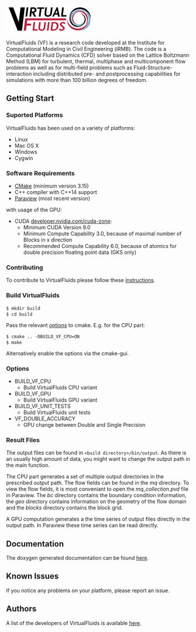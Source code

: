 ![VirtualFluids](docs/img/VF_logo.png)

VirtualFluids (VF) is a research code developed at the Institute for Computational Modeling in Civil Engineering (iRMB). The code is a Computational Fluid Dynamics (CFD) solver based on the Lattice Boltzmann Method (LBM) for turbulent, thermal, multiphase and multicomponent flow problems as well as for multi-field problems such as Fluid-Structure-interaction including distributed pre- and postprocessing capabilities for simulations with more than 100 billion degrees of freedom.

## Getting Start
### Suported Platforms
VirtualFluids has been used on a variety of platforms:
 - Linux
 - Mac OS X
 - Windows
 - Cygwin
### Software Requirements
 
 - [CMake](https://cmake.org/) (minimum version 3.15)
 - C++ compiler with C++14 support
 - [Paraview](https://www.paraview.org/) (most recent version)

with usage of the GPU:  
 - CUDA [developer.nvidia.com/cuda-zone](https://developer.nvidia.com/cuda-zone):
    * Minimum CUDA Version 9.0
    * Minimum Compute Capability 3.0, because of maximal number of Blocks in x direction
    * Recommended Compute Capability 6.0, because of atomics for double precision floating point data (GKS only)
    

### Contributing
To contribute to VirtualFluids please follow these [instructions](CONTRIBUTING.md).

### Build VirtualFluids
```shell
$ mkdir build
$ cd build
```
Pass the relevant [options](#options) to cmake.
E.g. for the CPU part:
```shell
$ cmake .. -DBUILD_VF_CPU=ON
$ make
```
Alternatively enable the options via the cmake-gui.

### <a id="options"></a> Options
- BUILD_VF_CPU
  - Build VirtualFluids CPU variant
- BUILD_VF_GPU 
  - Build VirtualFluids GPU variant
- BUILD_VF_UNIT_TESTS
  -  Build VirtualFluids unit tests
- VF_DOUBLE_ACCURACY 
    - GPU change between Double and Single Precision

### Result Files
The output files can be found in `<build directory>/bin/output`. As there is an usually high amount of data, you might want to change the output path in the main function.

The CPU part generates a set of multiple output directories in the prescribed output path. The flow fields can be found in the _mq_ directory. To view the flow fields, it is most conveniant to open the _mq_collection.pvd_ file in Paraview. The _bc_ directory contains the boundary condition information, the _geo_ directory contains information on the geometry of the flow domain and the _blocks_ directory contains the block grid.

A GPU computation generates a the time series of output files directly in the output path. In Paraview these time series can be read directly.



## Documentation
The doxygen generated documentation can be found [here](https://git.irmb.bau.tu-bs.de/doku/CPU).


## Known Issues
If you notice any problems on your platform, please report an issue. 


## Authors
A list of the developers of VirtualFluids is available [here](AUTHORS.md).
